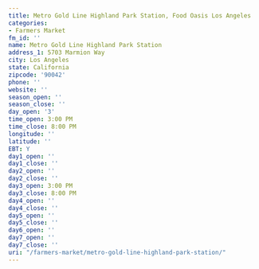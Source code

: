 ```yaml
---
title: Metro Gold Line Highland Park Station, Food Oasis Los Angeles
categories:
- Farmers Market
fm_id: ''
name: Metro Gold Line Highland Park Station
address_1: 5703 Marmion Way
city: Los Angeles
state: California
zipcode: '90042'
phone: ''
website: ''
season_open: ''
season_close: ''
day_open: '3'
time_open: 3:00 PM
time_close: 8:00 PM
longitude: ''
latitude: ''
EBT: Y
day1_open: ''
day1_close: ''
day2_open: ''
day2_close: ''
day3_open: 3:00 PM
day3_close: 8:00 PM
day4_open: ''
day4_close: ''
day5_open: ''
day5_close: ''
day6_open: ''
day7_open: ''
day7_close: ''
uri: "/farmers-market/metro-gold-line-highland-park-station/"
---
```


